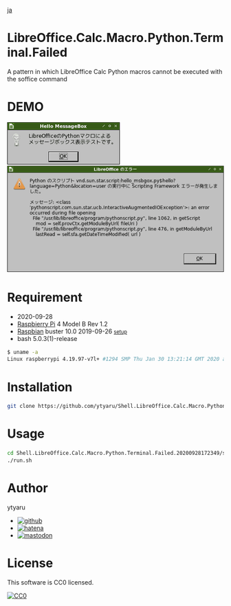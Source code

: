 [ja](./README.ja.md)

# LibreOffice.Calc.Macro.Python.Terminal.Failed

A pattern in which LibreOffice Calc Python macros cannot be executed with the soffice command

# DEMO

![0](https://github.com/ytyaru/Shell.LibreOffice.Calc.Macro.Python.Terminal.Failed.20200928172349/raw/master/doc/0.png?raw=true)
![1](https://github.com/ytyaru/Shell.LibreOffice.Calc.Macro.Python.Terminal.Failed.20200928172349/raw/master/doc/1.png?raw=true)

# Requirement

* <time datetime="2020-09-28T17:23:47+0900">2020-09-28</time>
* [Raspbierry Pi](https://ja.wikipedia.org/wiki/Raspberry_Pi) 4 Model B Rev 1.2
* [Raspbian](https://ja.wikipedia.org/wiki/Raspbian) buster 10.0 2019-09-26 <small>[setup](http://ytyaru.hatenablog.com/entry/2019/12/25/222222)</small>
* bash 5.0.3(1)-release

```sh
$ uname -a
Linux raspberrypi 4.19.97-v7l+ #1294 SMP Thu Jan 30 13:21:14 GMT 2020 armv7l GNU/Linux
```

# Installation

```sh
git clone https://github.com/ytyaru/Shell.LibreOffice.Calc.Macro.Python.Terminal.Failed.20200928172349
```

# Usage

```sh
cd Shell.LibreOffice.Calc.Macro.Python.Terminal.Failed.20200928172349/src
./run.sh
```

# Author

ytyaru

* [![github](http://www.google.com/s2/favicons?domain=github.com)](https://github.com/ytyaru "github")
* [![hatena](http://www.google.com/s2/favicons?domain=www.hatena.ne.jp)](http://ytyaru.hatenablog.com/ytyaru "hatena")
* [![mastodon](http://www.google.com/s2/favicons?domain=mstdn.jp)](https://mstdn.jp/web/accounts/233143 "mastdon")

# License

This software is CC0 licensed.

[![CC0](http://i.creativecommons.org/p/zero/1.0/88x31.png "CC0")](http://creativecommons.org/publicdomain/zero/1.0/deed.en)

